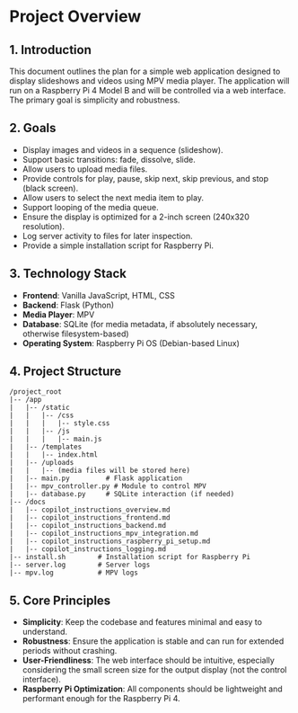 # Project Overview

## 1. Introduction

This document outlines the plan for a simple web application designed to display slideshows and videos using MPV media player. The application will run on a Raspberry Pi 4 Model B and will be controlled via a web interface. The primary goal is simplicity and robustness.

## 2. Goals

*   Display images and videos in a sequence (slideshow).
*   Support basic transitions: fade, dissolve, slide.
*   Allow users to upload media files.
*   Provide controls for play, pause, skip next, skip previous, and stop (black screen).
*   Allow users to select the next media item to play.
*   Support looping of the media queue.
*   Ensure the display is optimized for a 2-inch screen (240x320 resolution).
*   Log server activity to files for later inspection.
*   Provide a simple installation script for Raspberry Pi.

## 3. Technology Stack

*   **Frontend**: Vanilla JavaScript, HTML, CSS
*   **Backend**: Flask (Python)
*   **Media Player**: MPV
*   **Database**: SQLite (for media metadata, if absolutely necessary, otherwise filesystem-based)
*   **Operating System**: Raspberry Pi OS (Debian-based Linux)

## 4. Project Structure

```
/project_root
|-- /app
|   |-- /static
|   |   |-- /css
|   |   |   |-- style.css
|   |   |-- /js
|   |   |   |-- main.js
|   |-- /templates
|   |   |-- index.html
|   |-- /uploads
|   |   |-- (media files will be stored here)
|   |-- main.py         # Flask application
|   |-- mpv_controller.py # Module to control MPV
|   |-- database.py     # SQLite interaction (if needed)
|-- /docs
|   |-- copilot_instructions_overview.md
|   |-- copilot_instructions_frontend.md
|   |-- copilot_instructions_backend.md
|   |-- copilot_instructions_mpv_integration.md
|   |-- copilot_instructions_raspberry_pi_setup.md
|   |-- copilot_instructions_logging.md
|-- install.sh        # Installation script for Raspberry Pi
|-- server.log        # Server logs
|-- mpv.log           # MPV logs
```

## 5. Core Principles

*   **Simplicity**: Keep the codebase and features minimal and easy to understand.
*   **Robustness**: Ensure the application is stable and can run for extended periods without crashing.
*   **User-Friendliness**: The web interface should be intuitive, especially considering the small screen size for the output display (not the control interface).
*   **Raspberry Pi Optimization**: All components should be lightweight and performant enough for the Raspberry Pi 4.
